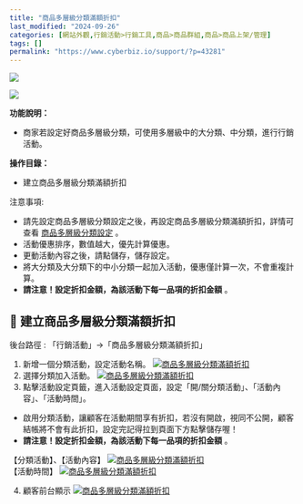 ```yaml
---
title: "商品多層級分類滿額折扣"
last_modified: "2024-09-26"
categories: [網站外觀,行銷活動>行銷工具,商品>商品群組,商品>商品上架/管理]
tags: []
permalink: "https://www.cyberbiz.io/support/?p=43281"
---
```


![](https://www.cyberbiz.io/support/wp-content/uploads/適用站別.png)

[![](https://www.cyberbiz.io/support/wp-content/uploads/台灣站.png)](https://www.cyberbiz.io/support/?page_id=2490)

**功能說明：**  

* 商家若設定好商品多層級分類，可使用多層級中的大分類、中分類，進行行銷活動。

**操作目錄：**

* 建立商品多層級分類滿額折扣

注意事項:  

* 請先設定商品多層級分類設定之後，再設定商品多層級分類滿額折扣，詳情可查看 [商品多層級分類設定](https://www.cyberbiz.io/support/?p=43450) 。
* 活動優惠排序，數值越大，優先計算優惠。
* 更動活動內容之後，請點儲存，儲存設定。
* 將大分類及大分類下的中小分類一起加入活動，優惠僅計算一次，不會重複計算。
* **請注意！設定折扣金額，為該活動下每一品項的折扣金額** 。



## 📌 建立商品多層級分類滿額折扣


後台路徑 : 「行銷活動」→「商品多層級分類滿額折扣」  


1. 新增一個分類活動，設定活動名稱。 [![商品多層級分類滿額折扣](https://www.cyberbiz.io/support/wp-content/uploads/商品多層級分類滿額折扣01.png)](https://www.cyberbiz.io/support/wp-content/uploads/商品多層級分類滿額折扣01.png)
2. 選擇分類加入活動。 [![商品多層級分類滿額折扣](https://www.cyberbiz.io/support/wp-content/uploads/商品多層級分類滿額折扣02.png)](https://www.cyberbiz.io/support/wp-content/uploads/商品多層級分類滿額折扣02.png)
3. 點擊活動設定頁籤，進入活動設定頁面，設定「開/關分類活動」、「活動內容」、「活動時間」。 
* 啟用分類活動，讓顧客在活動期間享有折扣，若沒有開啟，視同不公開，顧客結帳將不會有此折扣，設定完記得拉到頁面下方點擊儲存喔！
* **請注意！設定折扣金額，為該活動下每一品項的折扣金額** 。

【分類活動】、【活動內容】 [![商品多層級分類滿額折扣](https://www.cyberbiz.io/support/wp-content/uploads/商品多層級分類滿額折扣03.png)](https://www.cyberbiz.io/support/wp-content/uploads/商品多層級分類滿額折扣03.png)  
【活動時間】 [![商品多層級分類滿額折扣](https://www.cyberbiz.io/support/wp-content/uploads/商品多層級分類滿額折扣04.png)](https://www.cyberbiz.io/support/wp-content/uploads/商品多層級分類滿額折扣04.png)  

4. 顧客前台顯示
[![商品多層級分類滿額折扣](https://www.cyberbiz.co/support/wp-content/uploads/2019/08/商品類別活動顧客前台顯示.png)](https://www.cyberbiz.co/support/wp-content/uploads/2019/08/商品類別活動顧客前台顯示.png)

